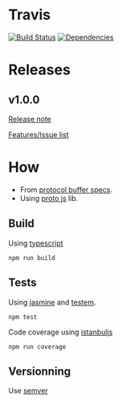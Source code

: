 # Travis


[![Build Status](https://travis-ci.org/fairway-digital/shaft.svg?branch=master)](https://travis-ci.org/fairway-digital/shaft)
[![Dependencies](https://david-dm.org/fairway-digital/shaft.svg)](https://david-dm.org/fairway-digital/shaft)

# Releases

## v1.0.0

[Release note](https://github.com/fairway-digital/shaft/wiki/v1.0.0)

[Features/Issue list](https://github.com/fairway-digital/shaft/issues?q=is%3Aissue+milestone%3Av1.0.0+is%3Aclosed)

# How

  * From [protocol buffer specs](https://developers.google.com/protocol-buffers/).
  * Using [proto js](http://dcode.io/protobuf.js/) lib.

  ## Build

  Using [typescript](https://www.typescriptlang.org/)

  ```npm run build```

  ## Tests

  Using [jasmine](https://jasmine.github.io/)
  and [testem](https://github.com/testem/testem).

  ``` npm test ```

  Code coverage using [istanbuljs](https://github.com/gotwarlost/istanbul)

  ``` npm run coverage ```

  ## Versionning

  Use [semver](http://semver.org/)

